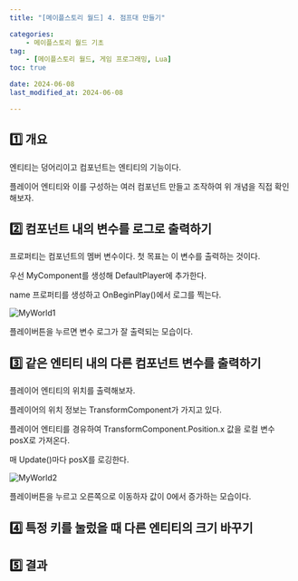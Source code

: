 ```yaml
---
title: "[메이플스토리 월드] 4. 점프대 만들기"

categories: 
    - 메이플스토리 월드 기초
tag: 
    - [메이플스토리 월드, 게임 프로그래밍, Lua]
toc: true

date: 2024-06-08
last_modified_at: 2024-06-08

---
```


## 1️⃣ 개요

엔티티는 덩어리이고 컴포넌트는 엔티티의 기능이다. 

플레이어 엔티티와 이를 구성하는 여러 컴포넌트 만들고 조작하여 위 개념을 직접 확인해보자.



## 2️⃣ 컴포넌트 내의 변수를 로그로 출력하기

프로퍼티는 컴포넌트의 멤버 변수이다. 첫 목표는 이 변수를 출력하는 것이다.

우선 MyComponent를 생성해 DefaultPlayer에 추가한다.

name 프로퍼티를 생성하고 OnBeginPlay()에서 로그를 찍는다.

![MyWorld1](D:\Blog\podola.github.io\images\2024-06-06-msw_4\MyWorld1.png)

플레이버튼을 누르면 변수 로그가 잘 출력되는 모습이다.



## 3️⃣ 같은 엔티티 내의 다른 컴포넌트 변수를 출력하기

플레이어 엔티티의 위치를 출력해보자. 

플레이어의 위치 정보는 TransformComponent가 가지고 있다.

플레이어 엔티티를 경유하여 TransformComponent.Position.x 값을 로컬 변수 posX로 가져온다.

매 Update()마다 posX를 로깅한다.

![MyWorld2](D:\Blog\podola.github.io\images\2024-06-06-msw_4\MyWorld2.png)

플레이버튼을 누르고 오른쪽으로 이동하자 값이 0에서 증가하는 모습이다.



## 4️⃣ 특정 키를 눌렀을 때 다른 엔티티의 크기 바꾸기







## 5️⃣ 결과

